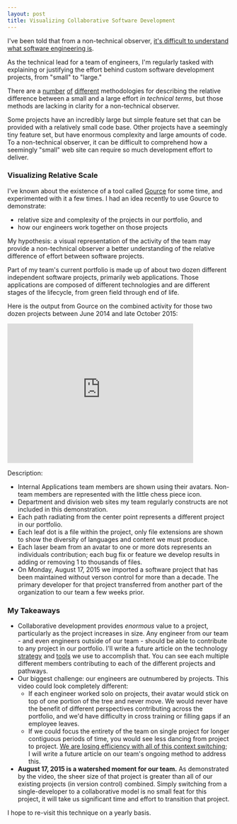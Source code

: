 ```yaml
---
layout: post
title: Visualizing Collaborative Software Development
---
```


I've been told that from a non-technical observer, [it's difficult to understand what software engineering is](http://www.bloomberg.com/graphics/2015-paul-ford-what-is-code/).

As the technical lead for a team of engineers, I'm regularly tasked with explaining or justifying the effort behind custom software development projects, from "small" to "large."

There are a [number](https://en.wikipedia.org/wiki/COCOMO) [of](https://en.wikipedia.org/wiki/Source_lines_of_code) [different](https://en.wikipedia.org/wiki/Cyclomatic_complexity) methodologies for describing the relative difference between a small and a large effort *in technical terms*, but those methods are lacking in clarity for a non-technical observer. 

Some projects have an incredibly large but simple feature set that can be provided with a relatively small code base. Other projects have a seemingly tiny feature set, but have enormous complexity and large amounts of code. To a non-technical observer, it can be difficult to comprehend how a seemingly "small" web site can require so much development effort to deliver.
 
### Visualizing Relative Scale

I've known about the existence of a tool called [Gource](http://gource.io) for some time, and experimented with it a few times. I had an idea recently to use Gource to demonstrate:

* relative size and complexity of the projects in our portfolio, and
* how our engineers work together on those projects

My hypothesis: a visual representation of the activity of the team may provide a non-technical observer a better understanding of the relative difference of effort between software projects.

Part of my team's current portfolio is made up of about two dozen different independent software projects, primarily web applications. Those applications are composed of different technologies and are different stages of the lifecycle, from green field through end of life.  

Here is the output from Gource on the combined activity for those two dozen projects between June 2014 and late October 2015:

<iframe width="420" height="315" src="https://www.youtube.com/embed/FVSVhKSBYrs" frameborder="0" allowfullscreen></iframe>

Description:

* Internal Applications team members are shown using their avatars. Non-team members are represented with the little chess piece icon.
* Department and division web sites my team regularly constructs are not included in this demonstration.
* Each path radiating from the center point represents a different project in our portfolio. 
* Each leaf dot is a file within the project, only file extensions are shown to show the diversity of languages and content we must produce.
* Each laser beam from an avatar to one or more dots represents an individuals contribution; each bug fix or feature we develop results in adding or removing 1 to thousands of files.
* On Monday, August 17, 2015 we imported a software project that has been maintained without verson control for more than a decade. The primary developer for that project transferred from another part of the organization to our team a few weeks prior.

### My Takeaways

* Collaborative development provides *enormous* value to a project, particularly as the project increases in size. Any engineer from our team - and even engineers outside of our team - should be able to contribute to any project in our portfolio. I'll write a future article on the technology [strategy](https://www.atlassian.com/git/tutorials/comparing-workflows/forking-workflow) and [tools](https://en.wikipedia.org/wiki/Continuous_delivery) we use to accomplish that. You can see each multiple different members contributing to each of the different projects and pathways.
* Our biggest challenge: our engineers are outnumbered by projects. This video could look completely different:
  * If each engineer worked solo on projects, their avatar would stick on top of one portion of the tree and never move. We would never have the benefit of different perspectives contributing across the portfolio, and we'd have difficulty in cross training or filling gaps if an employee leaves.
  * If we could focus the entirety of the team on single project for longer contiguous periods of time, you would see less dancing from project to project. [We are losing efficiency with all of this context switching](https://en.wikipedia.org/wiki/Peloton); I will write a future article on our team's ongoing method to address this.
* **August 17, 2015 is a watershed moment for our team.** As demonstrated by the video, the sheer size of that project is greater than all of our existing projects (in version control) combined. Simply switching from a single-developer to a collaborative model is no small feat for this project, it will take us significant time and effort to transition that project.

I hope to re-visit this technique on a yearly basis. 

